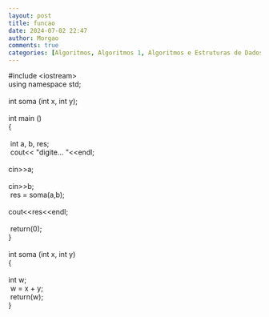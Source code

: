 ```yaml
---
layout: post
title: funcao
date: 2024-07-02 22:47
author: Morgao
comments: true
categories: [Algoritmos, Algoritmos 1, Algoritmos e Estruturas de Dados, beecrowd, Linguagem C, Programação]
---
```

#include &lt;iostream&gt;<br />
using namespace std;<br />
<br />
int soma (int x, int y);<br />
<br />
int main ()<br />
{<br />
<br />
<span style="white-space: pre;"> </span>int a, b, res;<br />
<span style="white-space: pre;"> </span>cout&lt;&lt; "digite... "&lt;&lt;endl;<br />
<span style="white-space: pre;"> </span>cin&gt;&gt;a;<br />
<span style="white-space: pre;"> </span>cin&gt;&gt;b;<br />
<span style="white-space: pre;"> </span>res = soma(a,b);<br />
<span style="white-space: pre;"> </span>cout&lt;&lt;res&lt;&lt;endl;<br />
<span style="white-space: pre;"> </span><br />
<span style="white-space: pre;"> </span>return(0);<br />
}<br />
<br />
int soma (int x, int y)<br />
{<br />
<span style="white-space: pre;"> </span>int w;<br />
<span style="white-space: pre;"> </span>w = x + y;<br />
<span style="white-space: pre;"> </span>return(w);<br />
}
